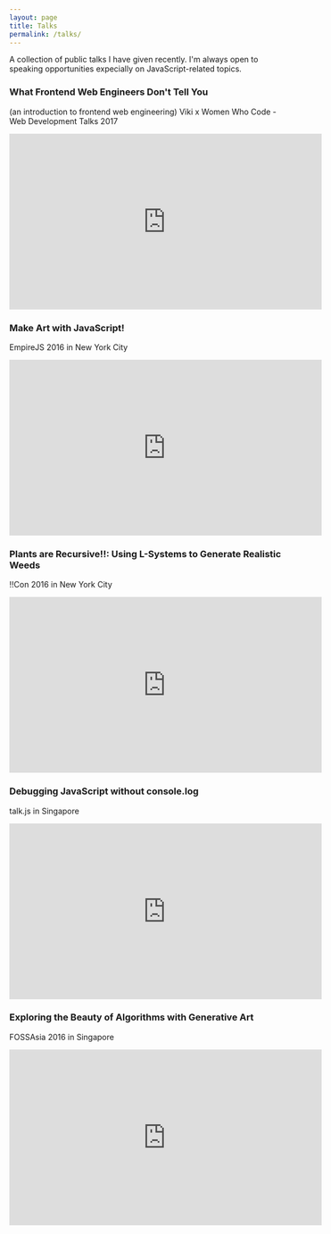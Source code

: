 ```yaml
---
layout: page
title: Talks
permalink: /talks/
---
```


A collection of public talks I have given recently. I'm always open to speaking opportunities expecially on JavaScript-related topics. 

### What Frontend Web Engineers Don't Tell You
(an introduction to frontend web engineering)
Viki x Women Who Code - Web Development Talks 2017
<iframe width="560" height="315" src="https://www.youtube.com/embed/Wf23AJK2QRo" frameborder="0" allowfullscreen></iframe>

### Make Art with JavaScript!
EmpireJS 2016 in New York City
<iframe width="560" height="315" src="https://www.youtube.com/embed/HiCK8e1ElRQ" frameborder="0" allowfullscreen></iframe>

### Plants are Recursive!!: Using L-Systems to Generate Realistic Weeds
!!Con 2016 in New York City
<iframe width="560" height="315" src="https://www.youtube.com/embed/0eXg4B1feOY" frameborder="0" allowfullscreen></iframe>

### Debugging JavaScript without console.log
talk.js in Singapore
<iframe width="560" height="315" src="https://www.youtube.com/embed/1hhqxFYBhcs" frameborder="0" allowfullscreen></iframe>

### Exploring the Beauty of Algorithms with Generative Art
FOSSAsia 2016 in Singapore
<iframe width="560" height="315" src="https://www.youtube.com/embed/Y1bPsh1mFUI" frameborder="0" allowfullscreen></iframe>



